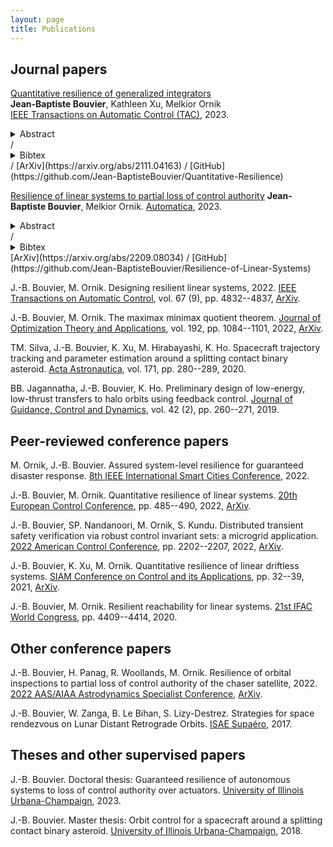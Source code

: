 ```yaml
---
layout: page
title: Publications
---
```




## Journal papers

[Quantitative resilience of generalized integrators](PDFs/Quantitative_Resilience_of_Generalized_Integrators__ArXiv_.pdf) <br>
<strong>Jean-Baptiste Bouvier</strong>, Kathleen Xu, Melkior Ornik <br>
[IEEE Transactions on Automatic Control (TAC)](), 2023. <br>
<details>
  <summary>Abstract</summary>
  When failure is not an option, systems are designed to be resistant to various malfunctions, like a loss of control authority over actuators. This malfunction consists in some actuators producing uncontrolled and thus possibly undesirable inputs with their full actuation range. After such a malfunction, a system is deemed resilient if its target is still reachable despite these undesirable inputs. However, the malfunctioning system might be significantly slower to reach its target compared to its initial capabilities. To quantify this loss of performance we introduce the notion of quantitative resilience as the maximal ratio over all targets of the minimal reach times for the initial and malfunctioning systems. Since quantitative resilience is then defined as four nested nonlinear optimization problems, we establish an efficient computation method for control systems with multiple integrators and nonsymmetric input sets. Relying on control theory and on two specific geometric results we reduce the computation of quantitative resilience to a linear optimization problem. We illustrate our method on an octocopter.  
</details> / 
<details>
    <summary>Bibtex</summary>
    ```
    @article{bouvier2023quantitative,  
      title = {Quantitative Resilience of Generalized Integrators},   
      author = {Jean-Baptiste Bouvier and Kathleen Xu and Melkior Ornik},    
      journal = {IEEE Transactions on Automatic Control},    
      year = {2023},   
      volume = {},
      pages = {},
      doi = {}
    }
    ```
</details> / [ArXiv](https://arxiv.org/abs/2111.04163) / [GitHub](https://github.com/Jean-BaptisteBouvier/Quantitative-Resilience) <br>




[Resilience of linear systems to partial loss of control authority](PDFs/Resilience_of_Linear_Systems__ECC_extended_.pdf)
<strong>Jean-Baptiste Bouvier</strong>, Melkior Ornik.
[Automatica](https://www.sciencedirect.com/science/article/pii/S0005109823001383), 2023.
<details>
  <summary>Abstract</summary>
  After a loss of control authority over thrusters of the Nauka module, the International Space Station lost attitude control for 45 minutes with potentially disastrous consequences. Motivated by this scenario, we investigate the continued capability of control systems to perform their task despite partial loss of authority over their actuators. We say that a system is resilient to such a malfunction if for any undesirable inputs and any target state there exists an admissible control driving the state to the target. Building on controllability conditions and differential games theory, we establish a necessary and sufficient condition for the resilience of linear systems. As their task might be time-constrained, ensuring completion alone is not sufficient. We also want to estimate how much slower the malfunctioning system is compared to its nominal performance. Relying on Lyapunov theory we derive analytical bounds on the reach times of the nominal and malfunctioning systems in order to quantify their resilience. We illustrate our work on the ADMIRE fighter jet model and on a temperature control system.
</details> / 
<details>
    <summary>Bibtex</summary>
    ```
    @article{bouvier2023resilience,  
      title = {Resilience of Linear Systems to Partial Loss of Control Authority},   
      author = {Jean-Baptiste Bouvier and Melkior Ornik},    
      journal = {Automatica},    
      year = {2023},   
      volume = {152},
      pages = {110985},
      doi = {10.1016/j.automatica.2023.110985}
    }
    ```
</details> [ArXiv](https://arxiv.org/abs/2209.08034) / [GitHub](https://github.com/Jean-BaptisteBouvier/Resilience-of-Linear-Systems) <br>



J.-B. Bouvier, M. Ornik. Designing resilient linear systems, 2022. [IEEE Transactions on Automatic Control](https://ieeexplore.ieee.org/document/9744569), vol. 67 (9), pp. 4832--4837, [ArXiv](https://arxiv.org/abs/2006.13820).
  
J.-B. Bouvier, M. Ornik. The maximax minimax quotient theorem. [Journal of Optimization Theory and Applications](https://doi.org/10.1007/s10957-022-02008-z), vol. 192, pp. 1084--1101, 2022, [ArXiv](https://arxiv.org/abs/2104.15025).

TM. Silva, J.-B. Bouvier, K. Xu, M. Hirabayashi, K. Ho. Spacecraft trajectory tracking and parameter estimation around a splitting contact binary asteroid. [Acta Astronautica](https://www.sciencedirect.com/science/article/pii/S0094576520301259), vol. 171, pp. 280--289, 2020.
 
BB. Jagannatha, J.-B. Bouvier, K. Ho. Preliminary design of low-energy, low-thrust transfers to halo orbits using feedback control. [Journal of Guidance, Control and Dynamics](https://arc.aiaa.org/doi/full/10.2514/1.G003759), vol. 42 (2), pp. 260--271, 2019.





## Peer-reviewed conference papers

M. Ornik, J.-B. Bouvier. Assured system-level resilience for guaranteed disaster response. [8th IEEE International Smart Cities Conference](https://ieeexplore.ieee.org/document/9922438), 2022.

J.-B. Bouvier, M. Ornik. Quantitative resilience of linear systems. [20th European Control Conference](https://ieeexplore.ieee.org/document/9838147), pp. 485--490, 2022, [ArXiv](https://arxiv.org/abs/2201.12278).
    
J.-B. Bouvier, SP. Nandanoori, M. Ornik, S. Kundu. Distributed transient safety verification via robust control invariant sets: a microgrid application. [2022 American Control Conference](https://ieeexplore.ieee.org/document/9867323), pp. 2202--2207, 2022, [ArXiv](https://arxiv.org/abs/2202.09320).

J.-B. Bouvier, K. Xu, M. Ornik. Quantitative resilience of linear driftless systems. [SIAM Conference on Control and its Applications](https://epubs.siam.org/doi/abs/10.1137/1.9781611976847.5), pp. 32--39, 2021, [ArXiv](https://arxiv.org/abs/2101.12063).
 
J.-B. Bouvier, M. Ornik. Resilient reachability for linear systems. [21st IFAC World Congress](https://www.sciencedirect.com/science/article/pii/S240589632030656X), pp. 4409--4414, 2020.





## Other conference papers

J.-B. Bouvier, H. Panag, R. Woollands, M. Ornik. Resilience of orbital inspections to partial loss of control authority of the chaser satellite, 2022. [2022 AAS/AIAA Astrodynamics Specialist Conference](), [ArXiv]().

J.-B. Bouvier, W. Zanga, B. Le Bihan, S. Lizy-Destrez. Strategies for space rendezvous on Lunar Distant Retrograde Orbits. [ISAE Supaéro](assets/final_PIR_paper.pdf), 2017.






## Theses and other supervised papers

J.-B. Bouvier. Doctoral thesis: Guaranteed resilience of autonomous systems to loss of control authority over actuators. [University of Illinois Urbana-Champaign](), 2023.

J.-B. Bouvier. Master thesis: Orbit control for a spacecraft around a splitting contact binary asteroid. [University of Illinois Urbana-Champaign](https://www.ideals.illinois.edu/items/109882), 2018.

